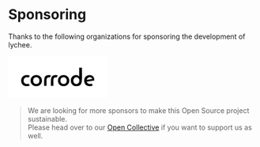 # Sponsoring

Thanks to the following organizations for sponsoring the development of lychee.

<a href="https://corrode.dev">
    <img src="/sponsors/corrode.svg" width="200" />
</a>

> We are looking for more sponsors to make this Open Source project sustainable.  
> Please head over to our [Open Collective] if you want to support us as well.

[open collective]: https://opencollective.com/lychee-collective
